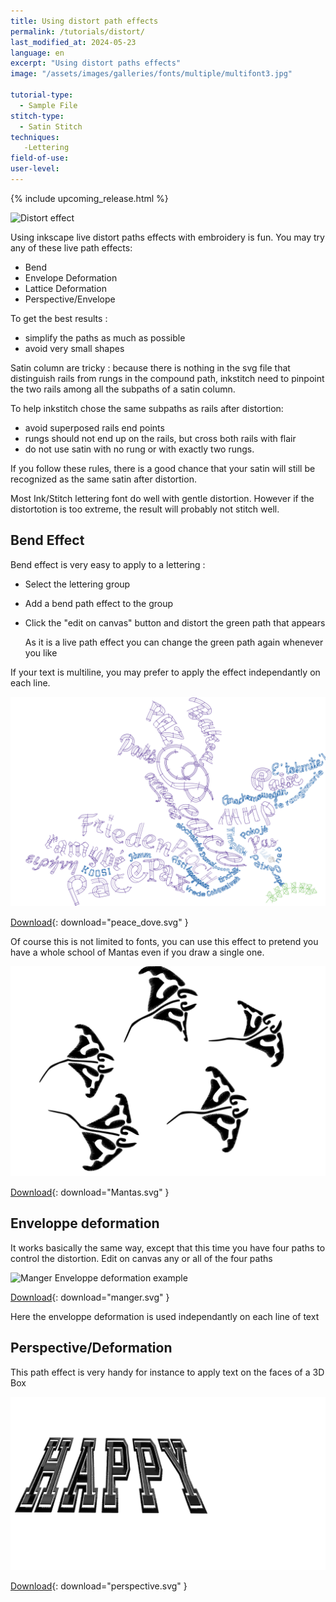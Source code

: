 ```yaml
---
title: Using distort path effects
permalink: /tutorials/distort/
last_modified_at: 2024-05-23
language: en
excerpt: "Using distort paths effects"
image: "/assets/images/galleries/fonts/multiple/multifont3.jpg"

tutorial-type:
  - Sample File
stitch-type: 
  - Satin Stitch
techniques:
   -Lettering
field-of-use:
user-level: 
---
```

{% include upcoming_release.html %}

![Distort effect](/assets/images/galleries/fonts/multiple/multifont3.jpg)

Using inkscape live distort paths effects with embroidery is fun. You may try any  of these live path effects: 

* Bend
* Envelope Deformation
* Lattice Deformation
* Perspective/Envelope

To  get the best results :
* simplify the paths as much as possible
* avoid very small shapes

Satin column  are tricky : because there is nothing  in the svg file that distinguish rails from rungs 
in the compound path, inkstitch need to pinpoint the two rails among all the subpaths of a satin column. 

To help  inkstitch chose the same subpaths as rails after  distortion:

- avoid  superposed  rails end points
- rungs should not end  up on the rails,  but cross both rails with flair
- do not  use satin with no rung or with exactly two rungs.


If you follow these rules, there is a good chance that  your satin will still be recognized 
as the same satin after distortion. 

Most Ink/Stitch lettering font do well with gentle distortion. 
However if  the distortotion is too extreme, the result will probably not stitch well.


## Bend Effect
Bend effect is very easy to apply to a lettering :
* Select the lettering group
* Add a  bend path effect to the group
* Click the "edit on canvas" button and  distort the green path that appears

  As it is a live path effect you can change  the green  path again whenever you like 

If your text is multiline, you may prefer to apply the effect independantly on each line.

![Lettering Bend Example](/assets/images/tutorials/distort/peace_dove.svg)

[Download](/assets/images/tutorials/distort/peace_dove.svg){: download="peace_dove.svg" }

Of course this is not limited to fonts, you can use this effect to pretend you have a whole school of Mantas even if you draw a single one.

![Mantas Bend Example](/assets/images/tutorials/distort/Mantas.svg)

[Download](/assets/images/tutorials/distort/Mantas.svg){: download="Mantas.svg" }

## Enveloppe deformation
It works basically the same way, except that this time you have four paths to control the distortion. Edit on canvas any or all of the four paths

![Manger Enveloppe deformation example](/assets/images/tutorials/distort/manger.svg)

[Download](/assets/images/tutorials/distort/manger.svg){: download="manger.svg" }

Here the enveloppe deformation is used independantly on each  line of text

## Perspective/Deformation
This path effect  is very  handy for instance to apply text on the faces of a 3D Box

![perspective example](/assets/images/tutorials/distort/perspective.svg)

[Download](/assets/images/tutorials/distort/manger.svg){: download="perspective.svg" }




